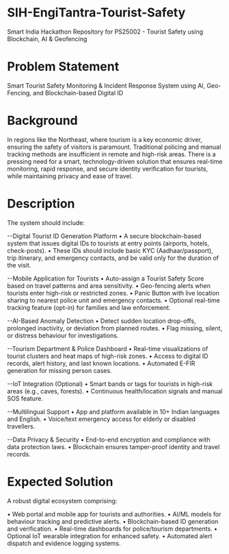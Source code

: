 # SIH-EngiTantra-Tourist-Safety
Smart India Hackathon Repository for PS25002 - Tourist Safety using Blockchain, AI &amp; Geofencing

# Problem Statement
Smart Tourist Safety Monitoring & Incident Response System using Al, Geo-Fencing, and Blockchain-based Digital ID

# Background

In regions like the Northeast, where tourism is a key economic driver, ensuring the safety of visitors is paramount. Traditional policing and manual tracking methods are insufficient in remote and high-risk areas. There is a pressing need for a smart, technology-driven solution that ensures real-time monitoring, rapid response, and secure identity verification for tourists, while maintaining privacy and ease of travel.

# Description

The system should include:

--Digital Tourist ID Generation Platform
• A secure blockchain-based system that issues digital IDs to tourists at entry points (airports, hotels, check-posts).
• These IDs should include basic KYC (Aadhaar/passport), trip itinerary, and emergency contacts, and be valid only for the duration of the visit.

--Mobile Application for Tourists
• Auto-assign a Tourist Safety Score based on travel patterns and area sensitivity.
• Geo-fencing alerts when tourists enter high-risk or restricted zones.
• Panic Button with live location sharing to nearest police unit and emergency contacts.
• Optional real-time tracking feature (opt-in) for families and law enforcement.

--AI-Based Anomaly Detection
• Detect sudden location drop-offs, prolonged inactivity, or deviation from planned routes.
• Flag missing, silent, or distress behaviour for investigations.

--Tourism Department & Police Dashboard
• Real-time visualizations of tourist clusters and heat maps of high-risk zones.
• Access to digital ID records, alert history, and last known locations.
• Automated E-FIR generation for missing person cases.

--IoT Integration (Optional)
• Smart bands or tags for tourists in high-risk areas (e.g., caves, forests).
• Continuous health/location signals and manual SOS feature.

--Multilingual Support
• App and platform available in 10+ Indian languages and English.
• Voice/text emergency access for elderly or disabled travellers.

--Data Privacy & Security
• End-to-end encryption and compliance with data protection laws.
• Blockchain ensures tamper-proof identity and travel records.

# Expected Solution

A robust digital ecosystem comprising:

• Web portal and mobile app for tourists and authorities.
• AI/ML models for behaviour tracking and predictive alerts.
• Blockchain-based ID generation and verification.
• Real-time dashboards for police/tourism departments.
• Optional IoT wearable integration for enhanced safety.
• Automated alert dispatch and evidence logging systems.



